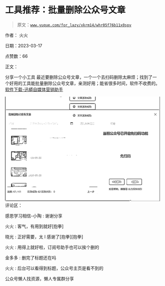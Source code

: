 # 工具推荐：批量删除公众号文章

> 原文：[`www.yuque.com/for_lazy/xkrm14/whr05f76b11x0spv`](https://www.yuque.com/for_lazy/xkrm14/whr05f76b11x0spv)



作者： 火火



日期：2023-03-17



点赞数：66

<ne-hole id="u3d169641" data-lake-id="u3d169641">

正文：



分享一个小工具 最近要删除公众号文章，一个一个去扫码删除太麻烦；找到了一个好用的工具能批量删除公众号文章，亲测好用；能省很多时间，软件不收费的。 [软件下载-迅蟒自媒体营销助手](http://www.xunmang.com/Download.html)



![](img/b968e8192c333bdaaa64dac5530a46bc.png)  <ne-hole id="u6b63c614" data-lake-id="u6b63c614"><ne-p id="u7b06de81" data-lake-id="u7b06de81">评论区：



感恩学习相信-小陶 : 谢谢分享



火火 : 客气，有用到就好[抱拳]



晓光 : 正好需要，太 I 感谢了[抱拳][抱拳]



火火 : 用得上就好啦，订阅号助手也可以挨个删的



金多多 : 删完了标题还在吗



火火 : 后台可以看得到标题，公众号主页是看不到的

<ne-hole id="u4a49312b" data-lake-id="u4a49312b">

公众号懒人找资源，懒人专属群分享

</ne-hole></ne-hole></ne-p></ne-hole>